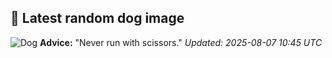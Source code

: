 ## 🐶 Latest random dog image
![Dog](https://images.dog.ceo/breeds/terrier-tibetan/n02097474_5481.jpg)
**Advice:** "Never run with scissors."
*Updated: 2025-08-07 10:45 UTC*
